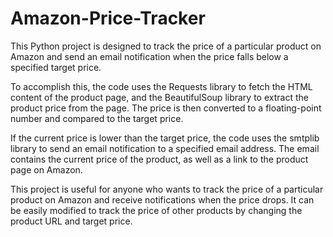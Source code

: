 # Amazon-Price-Tracker
This Python project is designed to track the price of a particular product on Amazon and send an email notification when the price falls below a specified target price.

To accomplish this, the code uses the Requests library to fetch the HTML content of the product page, and the BeautifulSoup library to extract the product price from the page. The price is then converted to a floating-point number and compared to the target price.

If the current price is lower than the target price, the code uses the smtplib library to send an email notification to a specified email address. The email contains the current price of the product, as well as a link to the product page on Amazon.

This project is useful for anyone who wants to track the price of a particular product on Amazon and receive notifications when the price drops. It can be easily modified to track the price of other products by changing the product URL and target price.

